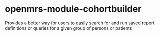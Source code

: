 openmrs-module-cohortbuilder
============================

Provides a better way for users to easily search for and run saved report definitions or queries for a given group of persons or patients